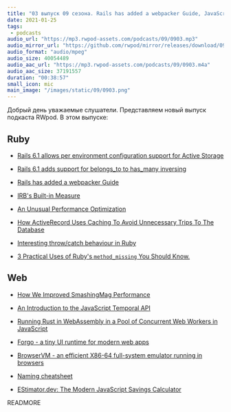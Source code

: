 ```yaml
---
title: "03 выпуск 09 сезона. Rails has added a webpacker Guide, JavaScript Temporal API, Forgo, BrowserVM, EStimator.dev и прочее"
date: 2021-01-25
tags:
 - podcasts
audio_url: "https://mp3.rwpod-assets.com/podcasts/09/0903.mp3"
audio_mirror_url: "https://github.com/rwpod/mirror/releases/download/09.03/0903.mp3"
audio_format: "audio/mpeg"
audio_size: 40054489
audio_aac_url: "https://mp3.rwpod-assets.com/podcasts/09/0903.m4a"
audio_aac_size: 37191557
duration: "00:38:57"
small_icon: mic
main_image: "/images/static/09/0903.png"
---
```


Добрый день уважаемые слушатели. Представляем новый выпуск подкаста RWpod. В этом выпуске:

## Ruby

 - [Rails 6.1 allows per environment configuration support for Active Storage](https://bigbinary.com/blog/rails-6-1-allows-per-environment-configuration-support-for-active-storage)
 - [Rails 6.1 adds support for belongs_to to has_many inversing](https://bigbinary.com/blog/rails-6-1-adds-support-for-belongs_to-to-has_many-inversing)
 - [Rails has added a webpacker Guide](https://edgeguides.rubyonrails.org/webpacker.html)
 - [IRB's Built-in Measure](https://jemma.dev/blog/irb-measure)


 - [An Unusual Performance Optimization](https://gettalong.org/blog/2021/an-unusual-performance-optimization.html)
 - [How ActiveRecord Uses Caching To Avoid Unnecessary Trips To The Database](https://www.honeybadger.io/blog/rails-activerecord-caching/)
 - [Interesting throw/catch behaviour in Ruby](https://janko.io/interesting-throw-catch-behaviour-in-ruby/)
 - [3 Practical Uses of Ruby's `method_missing` You Should Know.](https://emmanuelhayford.com/3-practical-uses-of-ruby-method-missing/)

## Web

 - [How We Improved SmashingMag Performance](https://www.smashingmagazine.com/2021/01/smashingmag-performance-case-study/)
 - [An Introduction to the JavaScript Temporal API](https://www.sitepoint.com/javascript-temporal-api-introduction/)
 - [Running Rust in WebAssembly in a Pool of Concurrent Web Workers in JavaScript](https://alesgenova.github.io/concurrent-wasm-workers/)


 - [Forgo - a tiny UI runtime for modern web apps](https://forgojs.org/)
 - [BrowserVM - an efficient X86-64 full-system emulator running in browsers](https://github.com/elliott-wen/browservm.js)
 - [Naming cheatsheet](https://github.com/kettanaito/naming-cheatsheet)
 - [EStimator.dev: The Modern JavaScript Savings Calculator](https://estimator.dev/)

READMORE
